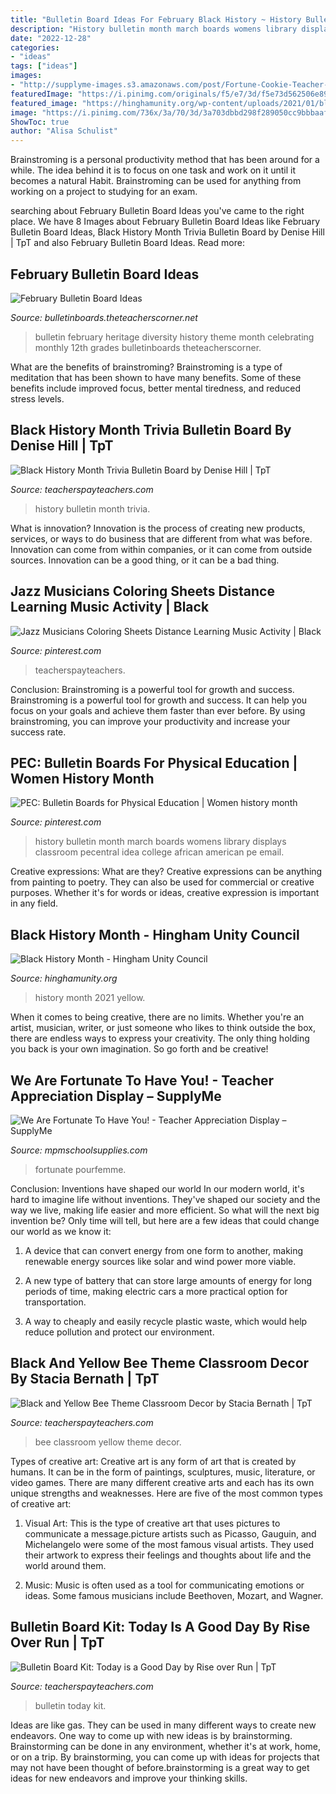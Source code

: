 ```yaml
---
title: "Bulletin Board Ideas For February Black History ~ History Bulletin Month Trivia"
description: "History bulletin month march boards womens library displays classroom pecentral idea college african american pe email"
date: "2022-12-28"
categories:
- "ideas"
tags: ["ideas"]
images:
- "http://supplyme-images.s3.amazonaws.com/post/Fortune-Cookie-Teacher-Appreciation-Bulletin-Board.jpg"
featuredImage: "https://i.pinimg.com/originals/f5/e7/3d/f5e73d562506e89d0c8cb88a04274c5e.jpg"
featured_image: "https://hinghamunity.org/wp-content/uploads/2021/01/black-history-month-silhouetted-image-stripes-red-yellow-green.jpg"
image: "https://i.pinimg.com/736x/3a/70/3d/3a703dbbd298f289050cc9bbbaaf6bc4.jpg"
ShowToc: true
author: "Alisa Schulist"
---
```



Brainstroming is a personal productivity method that has been around for a while. The idea behind it is to focus on one task and work on it until it becomes a natural Habit. Brainstroming can be used for anything from working on a project to studying for an exam.

	

		
searching about February Bulletin Board Ideas you've came to the right place. We have 8 Images about February Bulletin Board Ideas like February Bulletin Board Ideas, Black History Month Trivia Bulletin Board by Denise Hill | TpT and also February Bulletin Board Ideas. Read more:
		
    
## February Bulletin Board Ideas

<img loading=lazy src="https://bulletinboards.theteacherscorner.net/monthly/february/celebrating-our-heritage.jpg" onerror="this.onerror=null;this.src='https://tse3.mm.bing.net/th?id=OIP.jTizFo18G2glEleKzsE2fAHaDI&amp;pid=15.1';" alt="February Bulletin Board Ideas">

_Source: bulletinboards.theteacherscorner.net_

>bulletin february heritage diversity history theme month celebrating monthly 12th grades bulletinboards theteacherscorner. 

	

What are the benefits of brainstroming?
Brainstroming is a type of meditation that has been shown to have many benefits. Some of these benefits include improved focus, better mental tiredness, and reduced stress levels.

    
## Black History Month Trivia Bulletin Board By Denise Hill | TpT

<img loading=lazy src="https://ecdn.teacherspayteachers.com/thumbitem/Black-History-Month-Trivia-Bulletin-Board-2991463-1500875975/original-2991463-4.jpg" onerror="this.onerror=null;this.src='https://tse2.mm.bing.net/th?id=OIP.bO-zQV1UNq1fZVlzjcz_PgAAAA&amp;pid=15.1';" alt="Black History Month Trivia Bulletin Board by Denise Hill | TpT">

_Source: teacherspayteachers.com_

>history bulletin month trivia. 

	

What is innovation?
Innovation is the process of creating new products, services, or ways to do business that are different from what was before. Innovation can come from within companies, or it can come from outside sources. Innovation can be a good thing, or it can be a bad thing.

    
## Jazz Musicians Coloring Sheets Distance Learning Music Activity | Black

<img loading=lazy src="https://i.pinimg.com/736x/3a/70/3d/3a703dbbd298f289050cc9bbbaaf6bc4.jpg" onerror="this.onerror=null;this.src='https://tse4.mm.bing.net/th?id=OIP.9vOwiAyFT8cEzu8_VldygAHaL2&amp;pid=15.1';" alt="Jazz Musicians Coloring Sheets Distance Learning Music Activity | Black">

_Source: pinterest.com_

>teacherspayteachers. 

	

Conclusion: Brainstroming is a powerful tool for growth and success.
Brainstroming is a powerful tool for growth and success. It can help you focus on your goals and achieve them faster than ever before. By using brainstroming, you can improve your productivity and increase your success rate.

    
## PEC: Bulletin Boards For Physical Education | Women History Month

<img loading=lazy src="https://i.pinimg.com/originals/f5/e7/3d/f5e73d562506e89d0c8cb88a04274c5e.jpg" onerror="this.onerror=null;this.src='https://tse1.mm.bing.net/th?id=OIP.KhxJEurNBRQE_vVKCrFJDAHaFj&amp;pid=15.1';" alt="PEC: Bulletin Boards for Physical Education | Women history month">

_Source: pinterest.com_

>history bulletin month march boards womens library displays classroom pecentral idea college african american pe email. 

	

Creative expressions: What are they?
Creative expressions can be anything from painting to poetry. They can also be used for commercial or creative purposes. Whether it's for words or ideas, creative expression is important in any field.

    
## Black History Month - Hingham Unity Council

<img loading=lazy src="https://hinghamunity.org/wp-content/uploads/2021/01/black-history-month-silhouetted-image-stripes-red-yellow-green.jpg" onerror="this.onerror=null;this.src='https://tse4.mm.bing.net/th?id=OIP.QPSzNmmodn0v3dByh6-RVAHaEL&amp;pid=15.1';" alt="Black History Month - Hingham Unity Council">

_Source: hinghamunity.org_

>history month 2021 yellow. 

	

When it comes to being creative, there are no limits. Whether you're an artist, musician, writer, or just someone who likes to think outside the box, there are endless ways to express your creativity. The only thing holding you back is your own imagination. So go forth and be creative!

    
## We Are Fortunate To Have You! - Teacher Appreciation Display – SupplyMe

<img loading=lazy src="http://supplyme-images.s3.amazonaws.com/post/Fortune-Cookie-Teacher-Appreciation-Bulletin-Board.jpg" onerror="this.onerror=null;this.src='https://tse1.mm.bing.net/th?id=OIP.2yRcUJphP79fdoQybemjQgHaFj&amp;pid=15.1';" alt="We Are Fortunate To Have You! - Teacher Appreciation Display – SupplyMe">

_Source: mpmschoolsupplies.com_

>fortunate pourfemme. 

	

Conclusion: Inventions have shaped our world
In our modern world, it's hard to imagine life without inventions. They've shaped our society and the way we live, making life easier and more efficient.
So what will the next big invention be? Only time will tell, but here are a few ideas that could change our world as we know it:

1. A device that can convert energy from one form to another, making renewable energy sources like solar and wind power more viable.

2. A new type of battery that can store large amounts of energy for long periods of time, making electric cars a more practical option for transportation.

3. A way to cheaply and easily recycle plastic waste, which would help reduce pollution and protect our environment.

    
## Black And Yellow Bee Theme Classroom Decor By Stacia Bernath | TpT

<img loading=lazy src="https://ecdn.teacherspayteachers.com/thumbitem/Black-and-Yellow-Bee-Theme-Classroom-Decor-1286338-1500873633/original-1286338-4.jpg" onerror="this.onerror=null;this.src='https://tse2.mm.bing.net/th?id=OIP.xELFsMBaZYdOLmORphtIogAAAA&amp;pid=15.1';" alt="Black and Yellow Bee Theme Classroom Decor by Stacia Bernath | TpT">

_Source: teacherspayteachers.com_

>bee classroom yellow theme decor. 

	

Types of creative art:
Creative art is any form of art that is created by humans. It can be in the form of paintings, sculptures, music, literature, or video games. There are many different creative arts and each has its own unique strengths and weaknesses. Here are five of the most common types of creative art:
1. Visual Art: This is the type of creative art that uses pictures to communicate a message.picture artists such as Picasso, Gauguin, and Michelangelo were some of the most famous visual artists. They used their artwork to express their feelings and thoughts about life and the world around them.

2. Music: Music is often used as a tool for communicating emotions or ideas. Some famous musicians include Beethoven, Mozart, and Wagner.

    
## Bulletin Board Kit: Today Is A Good Day By Rise Over Run | TpT

<img loading=lazy src="https://ecdn.teacherspayteachers.com/thumbitem/-Half-Price-for-a-Day-Bulletin-Board-Kit-Today-is-a-Good-Day-4542626-1556919382/original-4542626-4.jpg" onerror="this.onerror=null;this.src='https://tse4.mm.bing.net/th?id=OIP.Br2iDBxehMlz054tUDo51QAAAA&amp;pid=15.1';" alt="Bulletin Board Kit: Today is a Good Day by Rise over Run | TpT">

_Source: teacherspayteachers.com_

>bulletin today kit. 

	

Ideas are like gas. They can be used in many different ways to create new endeavors. One way to come up with new ideas is by brainstorming. Brainstorming can be done in any environment, whether it's at work, home, or on a trip. By brainstorming, you can come up with ideas for projects that may not have been thought of before.brainstorming is a great way to get ideas for new endeavors and improve your thinking skills.

